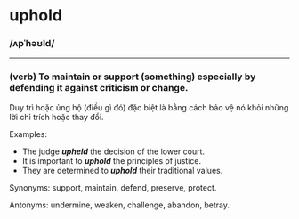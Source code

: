 # uphold

### /ʌpˈhəʊld/

---

### (verb) To maintain or support (something) especially by defending it against criticism or change.

Duy trì hoặc ủng hộ (điều gì đó) đặc biệt là bằng cách bảo vệ nó khỏi những lời chỉ trích hoặc thay đổi.

Examples:
- The judge ***upheld*** the decision of the lower court.
- It is important to ***uphold*** the principles of justice.
- They are determined to ***uphold*** their traditional values.

Synonyms: support, maintain, defend, preserve, protect.

Antonyms: undermine, weaken, challenge, abandon, betray.